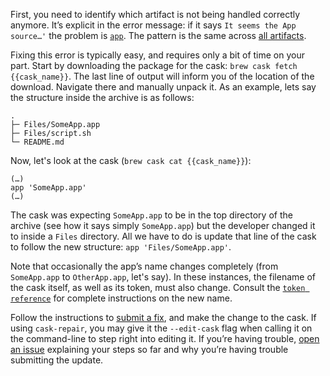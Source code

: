 First, you need to identify which artifact is not being handled correctly anymore. It’s explicit in the error message: if it says `It seems the App source…'` the problem is [`app`](https://github.com/Homebrew/homebrew-cask/blob/master/doc/cask_language_reference/stanzas/app.md). The pattern is the same across [all artifacts](https://github.com/Homebrew/homebrew-cask/blob/master/doc/cask_language_reference/all_stanzas.md#at-least-one-artifact-stanza-is-also-required).

Fixing this error is typically easy, and requires only a bit of time on your part. Start by downloading the package for the cask: `brew cask fetch {{cask_name}}`. The last line of output will inform you of the location of the download. Navigate there and manually unpack it. As an example, lets say the structure inside the archive is as follows:

```
.
├─ Files/SomeApp.app
├─ Files/script.sh
└─ README.md
```

Now, let's look at the cask (`brew cask cat {{cask_name}}`):

```
(…)
app 'SomeApp.app'
(…)
```

The cask was expecting `SomeApp.app` to be in the top directory of the archive (see how it says simply `SomeApp.app`) but the developer changed it to inside a `Files` directory. All we have to do is update that line of the cask to follow the new structure: `app 'Files/SomeApp.app'`.

Note that occasionally the app’s name changes completely (from `SomeApp.app` to `OtherApp.app`, let's say). In these instances, the filename of the cask itself, as well as its token, must also change. Consult the [`token reference`](https://github.com/Homebrew/homebrew-cask/blob/master/doc/cask_language_reference/token_reference.md) for complete instructions on the new name.

Follow the instructions to [submit a fix](https://github.com/Homebrew/homebrew-cask/blob/master/CONTRIBUTING.md#updating-a-cask), and make the change to the cask. If using `cask-repair`, you may give it the `--edit-cask` flag when calling it on the command-line to step right into editing it. If you’re having trouble, [open an issue](https://github.com/Homebrew/homebrew-cask/issues/new?template=01_bug_report.md) explaining your steps so far and why you’re having trouble submitting the update.
